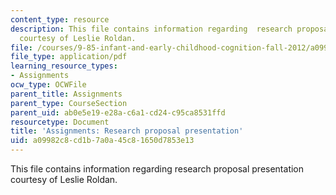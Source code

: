 ```yaml
---
content_type: resource
description: This file contains information regarding  research proposal presentation
  courtesy of Leslie Roldan.
file: /courses/9-85-infant-and-early-childhood-cognition-fall-2012/a09982c8cd1b7a0a45c81650d7853e13_MIT9_85F12_Proposal.pdf
file_type: application/pdf
learning_resource_types:
- Assignments
ocw_type: OCWFile
parent_title: Assignments
parent_type: CourseSection
parent_uid: ab0e5e19-e28a-c6a1-cd24-c95ca8531ffd
resourcetype: Document
title: 'Assignments: Research proposal presentation'
uid: a09982c8-cd1b-7a0a-45c8-1650d7853e13
---
```

This file contains information regarding  research proposal presentation courtesy of Leslie Roldan.

